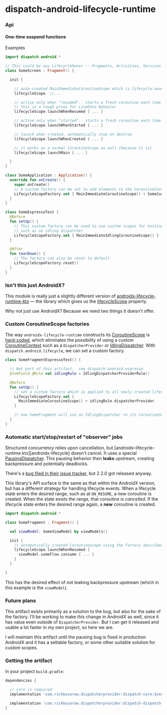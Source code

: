 # dispatch-android-lifecycle-runtime

### Api

#### One-time suspend functions

Examples

```Kotlin
import dispatch.android.*

// This could be any LifecycleOwner -- Fragments, Activities, Services...
class SomeScreen : Fragment() {

  init {

    // auto-created MainImmediateCoroutineScope which is lifecycle-aware
    lifecycleScope. //...

    // active only when "resumed".  starts a fresh coroutine each time
    // this is a rough proxy for LiveData behavior
    lifecycleScope.launchWhenResumed { ... }

    // active only when "started".  starts a fresh coroutine each time
    lifecycleScope.launchWhenStarted { ... }

    // launch when created, automatically stop on destroy
    lifecycleScope.launchWhenCreated { ... }

    // it works as a normal CoroutineScope as well (because it is)
    lifecycleScope.launchMain { ... }

  }
}

class SomeApplication : Application() {
  override fun onCreate() {
    super.onCreate()
    // A custom factory can be set to add elements to the CoroutineContext
    LifecycleScopeFactory.set { MainImmediateCoroutineScope() + SomeCustomElement() }
  }
}

class SomeEspressoTest {
  @Before
  fun setUp() {
    // This custom factory can be used to use custom scopes for testing,
    // such as an idling dispatcher
    LifecycleScopeFactory.set { MainImmediateIdlingCoroutineScope() }
  }

  @After
  fun tearDown() {
    // The factory can also be reset to default
    LifecycleScopeFactory.reset()
  }
}
```

### Isn't this just AndroidX?

This module is really just a slightly different version of [androidx-lifecycle-runtime-ktx][androidx-lifecycle-runtime-ktx] — the library which gives us the [lifecycleScope][lifecycleScope] property.

Why not just use AndroidX?  Because we need two things it doesn't offer.

### Custom CoroutineScope factories

The way `androidx-lifecycle-runtime` constructs its [CoroutineScope][coroutineScope] is [hard-coded][lifecycleScope], which eliminates the possibility of using a custom [CoroutineContext][coroutineContext] such as a `DispatcherProvider` or [IdlingDispatcher][idlingDispatcher]. With `dispatch.android.lifecycle`, we can set a custom factory.

```Kotlin
class SomeFragmentEspressoTest() {

  // Not part of this artifact.  see dispatch-android-espresso
  @JvmField @Rule val idlingRule = IdlingDispatcherProviderRule()

  @Before
  fun setUp() {
    // set a custom factory which is applied to all newly created lifecycleScopes
    LifecycleScopeFactory.set {
      MainImmediateCoroutineScope() + idlingRule.dispatcherProvider
    }

    // now SomeFragment will use an IdlingDispatcher in its CoroutineScope
  }
}
```

### Automatic start/stop/restart of "observer" jobs

Structured concurrency relies upon cancellation, but [androidx-lifecycle-runtime.ktx][androidx-lifecycle] doesn't cancel.  It uses a special [PausingDispatcher][pausingDispatcher]. This pausing behavior then **leaks** upstream, creating backpressure and potentially deadlocks.

There's a [bug filed in their issue tracker][b/146370660], but 2.2.0 got released anyway.

This library's API surface is the same as that within the AndroidX version, but has a different strategy for handling lifecycle events.  When a lifecycle state enters the desired range, such as at `ON_RESUME`, a new coroutine is created.  When the state exists the range, that coroutine is *cancelled*. If the lifecycle state enters the desired range again, a **new** coroutine is created.

```Kotlin
import dispatch.android.*

class SomeFragment : Fragment() {

  val viewModel: SomeViewModel by viewModels()

  init {
    // automatically created CoroutineScope using the factory described above
    lifecycleScope.launchWhenResumed {
      viewModel.someFlow.consume { ... }
    }
  }

}
```

This has the desired effect of not leaking backpressure upstream (which in this example is the `viewModel`).

### Future plans

This artifact exists primarily as a solution to the bug, but also for the sake of the factory.  I'll be working to make this change in AndroidX as well, since it has value even outside of `DispatcherProvider`.  But I can get it released and usable a lot faster in my own project, so here we are.

I will maintain this artifact until the pausing bug is fixed in production AndroidX and it has a settable factory, or some other suitable solution for custom scopes.

### Getting the artifact

in your project `build.gradle`:

```Groovy
dependencies {

  // core is required
  implementation 'com.rickbusarow.dispatcherprovider:dispatch-core:$version'

  implementation 'com.rickbusarow.dispatcherprovider:dispatch-dispatch-android-lifecycle-runtime:$version'
}
```



[androidx-lifecycle-runtime-ktx]:https://developer.android.com/jetpack/androidx/releases/lifecycle
[lifecycleScope]:https://developer.android.com/topic/libraries/architecture/coroutines#lifecyclescope
[coroutineContext]:https://kotlinlang.org/api/latest/jvm/stdlib/kotlin.coroutines/-coroutine-context/
[coroutineScope]:https://kotlin.github.io/kotlinx.coroutines/kotlinx-coroutines-core/kotlinx.coroutines/coroutine-scope.html
[flow.conflate]:https://github.com/Kotlin/kotlinx.coroutines/blob/master/docs/flow.md#conflation
[lifecycle.java]:https://cs.android.com/androidx/platform/frameworks/support/+/androidx-master-dev:lifecycle/lifecycle-common/src/main/java/androidx/lifecycle/Lifecycle.java
[idlingDispatcher]:https://github.com/RBusarow/Dispatch/blob/dispatch-android-espresso/src/main/java/dispatch/test/android/IdlingDispatcher.kt
[channel]:https://kotlin.github.io/kotlinx.coroutines/kotlinx-coroutines-core/kotlinx.coroutines.channels/-channel/
[pausingDispatcher]:https://cs.android.com/androidx/platform/frameworks/support/+/androidx-master-dev:lifecycle/lifecycle-runtime-ktx/src/main/java/androidx/lifecycle/PausingDispatcher.kt
[b/146370660]:https://issuetracker.google.com/issues/146370660
